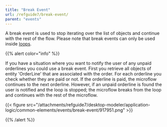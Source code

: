 ```yaml
---
title: "Break Event"
url: /refguide7/break-event/
parent: "events"
---
```


A break event is used to stop iterating over the list of objects and continue with the rest of the flow. Please note that break events can only be used inside [loops](/refguide7/loop/).

{{% alert color="info" %}}

If you have a situation where you want to notify the user of any unpaid orderlines you could use a break event. First you retrieve all objects of entity 'OrderLine' that are associated with the order. For each orderline you check whether they are paid or not. If the orderline is paid, the microflow continues to the next orderline. However, if an unpaid orderline is found the user is notified and the loop is stopped; the microflow breaks from the loop and continues with the rest of the microflow.

{{< figure src="/attachments/refguide7/desktop-modeler/application-logic/common-elements/events/break-event/917951.png" >}}

{{% /alert %}}
